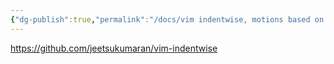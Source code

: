 ```yaml
---
{"dg-publish":true,"permalink":"/docs/vim indentwise, motions based on indent depts or levels in normal, visual, and operator-pending modes/","title":"vim indentwise, motions based on indent depts or levels in normal, visual, and operator-pending modes"}
---
```


https://github.com/jeetsukumaran/vim-indentwise
